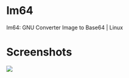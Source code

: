 # Im64
Im64: GNU Converter Image to Base64 | Linux

# Screenshots
![](https://2.bp.blogspot.com/-Ftj3AV97K_I/WNY3l4zsE5I/AAAAAAAACwQ/LyRi6D63qJI3RypsbPJrQgS-NFNKeC_4QCLcB/s1600/Im64_v0.2.png)
